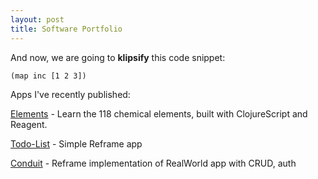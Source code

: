 ```yaml
---
layout: post
title: Software Portfolio
---
```


<p>And now, we are going to <strong>klipsify</strong> this code snippet:</p>


<pre><code class="language-klipse">(map inc [1 2 3])
</code></pre>

Apps I've recently published:

[Elements](https://porkostomus.github.io/elements/) - Learn the 118 chemical elements, built with ClojureScript and Reagent.

[Todo-List](https://porkostomus.github.io/todo-list/) - Simple Reframe app

[Conduit](https://porkostomus.github.io/conduit/) - Reframe implementation of RealWorld app with CRUD, auth
